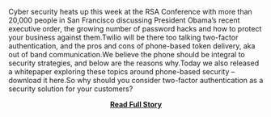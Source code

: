 <p>Cyber security heats up this week at the RSA Conference with more than 20,000 people in San Francisco discussing President Obama’s recent executive order, the growing number of password hacks and how to protect your business against them.Twilio will be there too talking two-factor authentication, and the pros and cons of phone-based token delivery, aka out of band communication.We believe the phone should be integral to security strategies, and below are the reasons why.Today we also released a whitepaper exploring these topics around phone-based security – download it here.So why should you consider two-factor authentication as a security solution for your customers?</p>
<center><p><a href="http://www.twilio.com/blog/2013/02/two-factor-authentication.html" style='padding:25px; font-sze:18px; font-weight: bold;'>Read Full Story</a></p></center>
